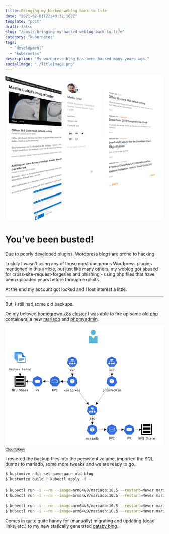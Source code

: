 ```yaml
---
title: Bringing my hacked weblog back to life
date: "2021-02-01T22:40:32.169Z"
template: "post"
draft: false
slug: "/posts/bringing-my-hacked-weblog-back-to-life"
category: "kubernetes"
tags:
  - "development"
  - "kubernetes"
description: "My wordpress blog has been hacked many years ago."
socialImage: "./TitleImage.png"
---
```


![Old and new side by sise](./TitleImage.png)

# You've been busted!

Due to poorly developed plugins, Wordpress blogs are prone to hacking.

Luckily I wasn't using any of those most dangerous Wordpress plugins mentioned in [this article](https://wordpressforgood.com/most-dangerous-wordpress-plugins/), but just like many others, my weblog got abused for cross-site-request-forgeries and phishing - using php files that have been uploaded years before through exploits.

At the end my account got locked and I lost interest a little.

***

But, I still had some old backups.

On my beloved [homegrown k8s cluster](setup-k3s-on-raspberryos-lite) I was able to fire up some old [php](https://github.com/mloitzl/oldblogrestore/blob/master/wordpress-deployment.yml) containers, a new [mariadb](https://github.com/mloitzl/oldblogrestore/blob/master/mariadb-deployment.yml) and [phpmyadmin](https://github.com/mloitzl/oldblogrestore/blob/master/phpmyadmin-deployment.yml).


![Overview of the deployment](./tabletop.png)
<sub>[CloudSkew](https://app.cloudskew.com/viewer/f630bdcc-6dca-46cd-9168-9e9b762ad2dc)</sub>


I restored the backup files into the persistent volume, imported the SQL dumps to mariadb, some more tweaks and we are ready to go.


```bash
$ kustomize edit set namespace old-blog
$ kustomize build | kubectl apply -f -

$ kubectl run -i --rm --image=arm64v8/mariadb:10.5 --restart=Never mariadb-client -- mysql -h mariadb -ppassword -e "create database wordpressdb"
$ kubectl run -i --rm --image=arm64v8/mariadb:10.5 --restart=Never mariadb-client -- mysql -h mariadb -ppassword wordpressdb < wordpressdb.sql

$ kubectl run -i --rm --image=arm64v8/mariadb:10.5 --restart=Never mariadb-client -- mysql -h mariadb -ppassword -e "create database gallery2db"
$ kubectl run -i --rm --image=arm64v8/mariadb:10.5 --restart=Never mariadb-client -- mysql -h mariadb -ppassword gallery2db < loitzlco-gallery2.sql

```

Comes in quite quite handy for (manually) migrating and updating (dead links, etc.) to my new statically generated [gatsby blog](https://www.gatsbyjs.com/starters/alxshelepenok/gatsby-starter-lumen).




